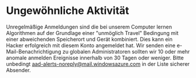 <properties
    pageTitle="Ungewöhnliche Aktivität"
    description="Ein Bericht mit Signieren ins unsere Computer lernen Algorithmen als außergewöhnlicher identifiziert wurden."
    services="active-directory"
    documentationCenter=""
    authors="SSalahAhmed"
    manager="gchander"
    editor=""/>

<tags
    ms.service="active-directory"
    ms.workload="identity"
    ms.tgt_pltfrm="na"
    ms.devlang="na"
    ms.topic="article"
    ms.date="03/04/2016"
    ms.author="saah;kenhoff"/>

# <a name="irregular-sign-in-activity"></a>Ungewöhnliche Aktivität

Unregelmäßige Anmeldungen sind die bei unserem Computer lernen Algorithmen auf der Grundlage einer "unmöglich Travel" Bedingung mit einer abweichenden Speicherort und Gerät kombiniert. Dies kann ein Hacker erfolgreich mit diesem Konto angemeldet hat.
Wir senden eine e-Mail-Benachrichtigung zu globalen Administratoren sollten wir 10 oder mehr anomale anmelden Ereignisse innerhalb von 30 Tagen oder weniger. Bitte unbedingt aad-alerts-noreply@mail.windowsazure.com in der Liste sicherer Absender.
